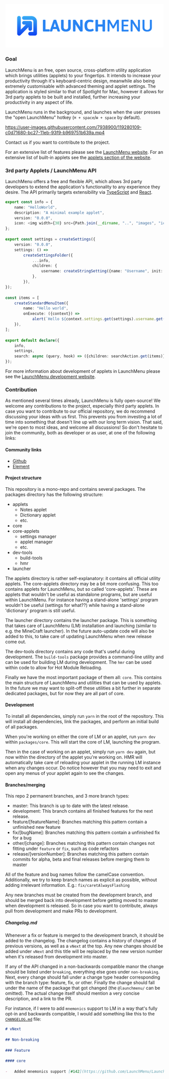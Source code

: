 ![Logo](https://github.com/LaunchMenu/LaunchMenu/raw/master/docs/images/LaunchMenu-Logo.png)

### Goal

LaunchMenu is an free, open source, cross-platform utility application which brings utilities (applets) to your fingertips. It intends to increase your productivity through it's keyboard-centric design, meanwhile also being extremely customisable with advanced theming and applet settings. The application is styled similar to that of Spotlight for Mac, however it allows for 3rd party applets to be built and installed, further increasing your productivity in any aspect of life.

LaunchMenu runs in the background, and launches when the user presses the "open LaunchMenu" hotkey (`⌘ + space`/`⊞ + space` by default).

https://user-images.githubusercontent.com/7938900/119280109-c0d71680-bc27-11eb-93f9-b969751b639a.mp4

Contact us if you want to contribute to the project.

For an extensive list of features please see the [LaunchMenu website](https://launchmenu.github.io/). For an extensive list of built-in applets see the [applets section of the website](https://launchmenu.github.io/#utility-applets).

### 3rd party Applets / LaunchMenu API

LaunchMenu offers a free and flexible API, which allows 3rd party developers to extend the application's functionality to any experience they desire. The API primarily targets extensibility via [TypeScript](https://www.typescriptlang.org/) and [React](https://reactjs.org/).

```ts
export const info = {
    name: "HelloWorld",
    description: "A minimal example applet",
    version: "0.0.0",
    icon: <img width={30} src={Path.join(__dirname, "..", "images", "icon.png")} />,
};

export const settings = createSettings({
    version: "0.0.0",
    settings: () =>
        createSettingsFolder({
            ...info,
            children: {
                username: createStringSetting({name: "Username", init: "Bob"}),
            },
        }),
});

const items = [
    createStandardMenuItem({
        name: "Hello world",
        onExecute: ({context}) =>
            alert(`Hello ${context.settings.get(settings).username.get()}!`),
    }),
];

export default declare({
    info,
    settings,
    search: async (query, hook) => ({children: searchAction.get(items)}),
});
```

For more information about development of applets in LaunchMenu please see the [LaunchMenu development website](https://launchmenu.github.io/developers).

### Contribution

As mentioned several times already, LaunchMenu is fully open-source! We welcome any contributions to the project, especially third party applets. In case you want to contribute to our official repository, we do recommend discussing your ideas with us first. This prevents you from investing a lot of time into something that doesn't line up with our long term vision. That said, we're open to most ideas, and welcome all discussions! So don't hesitate to join the community, both as developer or as user, at one of the following links:

#### Community links

-   [Github](https://github.com/LaunchMenu/LaunchMenu/discussions)
-   [Element](https://app.element.io/#/group/+launchmenu:matrix.org)

#### Project structure

This repository is a mono-repo and contains several packages. The packages directory has the following structure:

-   applets
    -   Notes applet
    -   Dictionary applet
    -   etc.
-   core
-   core-applets
    -   settings manager
    -   applet manager
    -   etc.
-   dev-tools
    -   build-tools
    -   hmr
-   launcher

The applets directory is rather self-explanatory: it contains all official utility applets. The core-applets directory may be a bit more confusing. This too contains applets for LaunchMenu, but so called 'core-applets'. These are applets that wouldn't be useful as standalone programs, but are useful within LaunchMenu. For instance having a stand-alone 'settings' program wouldn't be useful (settings for what??) while having a stand-alone 'dictionary' program is still useful.

The launcher directory contains the launcher package. This is something that takes care of LaunchMenu (LM) installation and launching (similar to e.g. the MineCraft launcher). In the future auto-update code will also be added to this, to take care of updating LaunchMenu when new release come out.

The dev-tools directory contains any code that's useful during development. The `build-tools` package provides a command-line utility and can be used for building LM during development. The `hmr` can be used within code to allow for Hot Module Reloading.

Finally we have the most important package of them all: `core`. This contains the main structure of LaunchMenu and utilities that can be used by applets. In the future we may want to split-off these utilities a bit further in separate dedicated packages, but for now they are all part of core.

#### Development

To install all dependencies, simply run `yarn` in the root of the repository. This will install all dependencies, link the packages, and perform an initial build of all packages.

When you're working on either the core of LM or an applet, run `yarn dev` within `packages/core`. This will start the core of LM, launching the program.

Then in the case of working on an applet, simply run `yarn dev` again, but now within the directory of the applet you're working on. HMR will automatically take care of reloading your applet in the running LM instance when any changes occur. Do notice however that you may need to exit and open any menus of your applet again to see the changes.

#### Branches/merging

This repo 2 permanent branches, and 3 more branch types:

-   master: This branch is up to date with the latest release.
-   development: This branch contains all finished features for the next release.
-   feature/\[featureName]: Branches matching this pattern contain a unfinished new feature
-   fix/\[bugName]: Branches matching this pattern contain a unfinished fix for a bug
-   other/\[change]: Branches matching this pattern contain changes not fitting under `feature` or `fix`, such as code refactors
-   release/\[versionNumber]: Branches matching this pattern contain commits for alpha, beta and final releases before merging them to master

All of the feature and bug names follow the camelCase convention. Additionally, we try to keep branch names as explicit as possible, without adding irrelevant information. E.g.:
`fix/caretAlwaysFlashing`

Any new branches must be created from the development branch, and should be merged back into development before getting moved to master when development is released.
So in case you want to contribute, always pull from development and make PRs to development.

##### Changelog.md

Whenever a fix or feature is merged to the development branch, it should be added to the changelog.
The changelog contains a history of changes of previous versions, as well as a `vNext` at the top. Any new changes should be added under `vNext` and this title will be replaced by the new version number when it's released from development into master.

If any of the API changed in a non-backwards compatible manor the change should be listed under `breaking`, everything else goes under `non-breaking`. Next, every change should fall under a change type header corresponding with the branch type: feature, fix, or other. Finally the change should fall under the name of the package that got changed (the `@launchmenu/` can be omitted). The actual change itself should mention a very concise description, and a link to the PR.

For instance, if I were to add `mnemonics` support to LM in a way that's fully opt-in and backwards compatible, I would add something like this to the [`CHANGELOG.md`](https://github.com/LaunchMenu/LaunchMenu/tree/development#changelog) file:

```markdown
# vNext

## Non-breaking

### Feature

#### core

-   Added mnemonics support [#142](https://github.com/LaunchMenu/LaunchMenu/pull/142)
```
